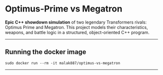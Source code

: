 # Optimus-Prime vs Megatron

**Epic C++ showdown simulation** of two legendary Transformers rivals: Optimus Prime and Megatron. This project models their characteristics, weapons, and battle logic in a structured, object-oriented C++ program.


---

## Running the docker image 
```
sudo docker run --rm -it malak887/optimus-vs-megatron
```
---